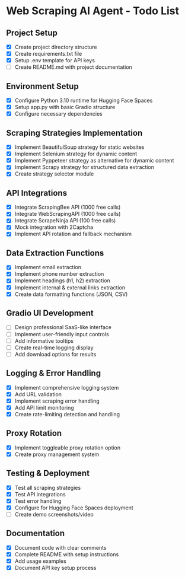 # Web Scraping AI Agent - Todo List

## Project Setup
- [x] Create project directory structure
- [x] Create requirements.txt file
- [x] Setup .env template for API keys
- [ ] Create README.md with project documentation

## Environment Setup
- [x] Configure Python 3.10 runtime for Hugging Face Spaces
- [x] Setup app.py with basic Gradio structure
- [x] Configure necessary dependencies

## Scraping Strategies Implementation
- [x] Implement BeautifulSoup strategy for static websites
- [x] Implement Selenium strategy for dynamic content
- [x] Implement Pyppeteer strategy as alternative for dynamic content
- [x] Implement Scrapy strategy for structured data extraction
- [x] Create strategy selector module

## API Integrations
- [x] Integrate ScrapingBee API (1000 free calls)
- [x] Integrate WebScrapingAPI (1000 free calls)
- [x] Integrate ScrapeNinja API (100 free calls)
- [x] Mock integration with 2Captcha
- [x] Implement API rotation and fallback mechanism

## Data Extraction Functions
- [x] Implement email extraction
- [x] Implement phone number extraction
- [x] Implement headings (h1, h2) extraction
- [x] Implement internal & external links extraction
- [x] Create data formatting functions (JSON, CSV)

## Gradio UI Development
- [ ] Design professional SaaS-like interface
- [ ] Implement user-friendly input controls
- [ ] Add informative tooltips
- [ ] Create real-time logging display
- [ ] Add download options for results

## Logging & Error Handling
- [x] Implement comprehensive logging system
- [x] Add URL validation
- [x] Implement scraping error handling
- [x] Add API limit monitoring
- [x] Create rate-limiting detection and handling

## Proxy Rotation
- [x] Implement toggleable proxy rotation option
- [x] Create proxy management system

## Testing & Deployment
- [x] Test all scraping strategies
- [x] Test API integrations
- [x] Test error handling
- [x] Configure for Hugging Face Spaces deployment
- [ ] Create demo screenshots/video

## Documentation
- [x] Document code with clear comments
- [x] Complete README with setup instructions
- [x] Add usage examples
- [x] Document API key setup process
